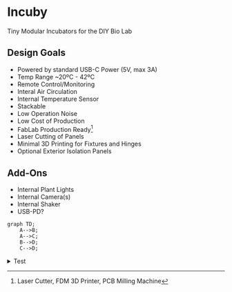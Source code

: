 # Incuby

Tiny Modular Incubators for the DIY Bio Lab



## Design Goals

- Powered by standard USB-C Power (5V, max 3A)
- Temp Range ~20ºC - 42ºC
- Remote Control/Monitoring
- Interal Air Circulation
- Internal Temperature Sensor
- Stackable
- Low Operation Noise
- Low Cost of Production
- FabLab Production Ready[^1]
- Laser Cutting of Panels
- Minimal 3D Printing for Fixtures and Hinges
- Optional Exterior Isolation Panels

## Add-Ons

- Internal Plant Lights
- Internal Camera(s)
- Internal Shaker
- USB-PD?

```mermaid
graph TD;
    A-->B;
    A-->C;
    B-->D;
    C-->D;
```

<details>
  <summary > Test </summary>
  fsfsfn
  sfjsfnjsknfs
</details>


[^1]: Laser Cutter, FDM 3D Printer, PCB Milling Machine
